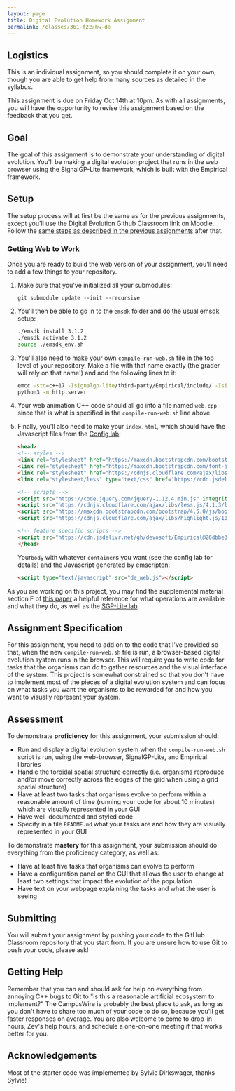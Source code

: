 ```yaml
---
layout: page
title: Digital Evolution Homework Assignment
permalink: /classes/361-f22/hw-de
---
```


## Logistics
This is an individual assignment, so you should complete it on your own, though you are able to get help from many sources as detailed in the syllabus.

This assignment is due on Friday Oct 14th at 10pm. 
As with all assignments, you will have the opportunity to revise this assignment based on the feedback that you get.

## Goal
The goal of this assignment is to demonstrate your understanding of digital evolution.
You'll be making a digital evolution project that runs in the web browser using the SignalGP-Lite framework, which is built with the Empirical framework.

## Setup
The setup process will at first be the same as for the previous assignments, except you'll use the Digital Evolution Github Classroom link on Moodle. Follow the [same steps as described in the previous assignments](hw-ca) after that.

### Getting Web to Work
Once you are ready to build the web version of your assignment, you'll need to add a few things to your repository.

1. Make sure that you've initialized all your submodules:

    ```
    git submodule update --init --recursive
    ```

2. You'll then be able to go in to the `emsdk` folder and do the usual emsdk setup:

    ```bash
    ./emsdk install 3.1.2
    ./emsdk activate 3.1.2
    source ./emsdk_env.sh
    ```

3. You'll also need to make your own `compile-run-web.sh` file in the top level of your repository. Make a file with that name exactly (the grader will rely on that name!) and add the following lines to it:

    ```bash
    emcc -std=c++17 -Isignalgp-lite/third-party/Empirical/include/ -Isignalgp-lite/include/ -Os --js-library signalgp-lite/third-party/Empirical/include/emp/web/library_emp.js -s EXPORTED_FUNCTIONS="['_main', '_empCppCallback', '_empDoCppCallback']" -s "EXTRA_EXPORTED_RUNTIME_METHODS=['ccall', 'cwrap']" -s NO_EXIT_RUNTIME=1 web.cpp -o de_web.js
    python3 -m http.server
    ```

4. Your web animation C++ code should all go into a file named `web.cpp` since that is what is specified in the `compile-run-web.sh` line above.

5. Finally, you'll also need to make your `index.html`, which should have the Javascript files from the [Config lab](https://anyaevostinar.github.io/classes/361-f22/emp_config_lab):

    ```html
    <head>
    <!-- styles -->
    <link rel="stylesheet" href="https://maxcdn.bootstrapcdn.com/bootstrap/4.5.0/css/bootstrap.min.css" integrity="sha384-9aIt2nRpC12Uk9gS9baDl411NQApFmC26EwAOH8WgZl5MYYxFfc+NcPb1dKGj7Sk" crossorigin="anonymous">
    <link rel="stylesheet" href="https://maxcdn.bootstrapcdn.com/font-awesome/4.7.0/css/font-awesome.min.css" integrity="sha384-wvfXpqpZZVQGK6TAh5PVlGOfQNHSoD2xbE+QkPxCAFlNEevoEH3Sl0sibVcOQVnN" crossorigin="anonymous">
    <link rel="stylesheet" href="https://cdnjs.cloudflare.com/ajax/libs/highlight.js/10.0.0/styles/default.min.css" integrity="sha384-s4RLYRjGGbVqKOyMGGwfxUTMOO6D7r2eom7hWZQ6BjK2Df4ZyfzLXEkonSm0KLIQ" crossorigin="anonymous">
    <link rel="stylesheet/less" type="text/css" href="https://cdn.jsdelivr.net/gh/devosoft/Empirical@26dbbe3/include/emp/prefab/DefaultPrefabStyles.less" integrity="sha384-sq4+UmPTB19bGYpxuyAuWqL98Vu3/sP0K189i4Q9YjtoT75W6Y8SSaAE1hfsMfVq" crossorigin="anonymous">

    <!-- scripts -->
    <script src="https://code.jquery.com/jquery-1.12.4.min.js" integrity="sha256-ZosEbRLbNQzLpnKIkEdrPv7lOy9C27hHQ+Xp8a4MxAQ=" crossorigin="anonymous"></script>
    <script src="https://cdnjs.cloudflare.com/ajax/libs/less.js/4.1.3/less.min.js" integrity="sha512-6gUGqd/zBCrEKbJqPI7iINc61jlOfH5A+SluY15IkNO1o4qP1DEYjQBewTB4l0U4ihXZdupg8Mb77VxqE+37dg==" crossorigin="anonymous" referrerpolicy="no-referrer"></script>
    <script src="https://maxcdn.bootstrapcdn.com/bootstrap/4.5.0/js/bootstrap.min.js" integrity="sha384-OgVRvuATP1z7JjHLkuOU7Xw704+h835Lr+6QL9UvYjZE3Ipu6Tp75j7Bh/kR0JKI" crossorigin="anonymous"></script>
    <script src="https://cdnjs.cloudflare.com/ajax/libs/highlight.js/10.0.0/highlight.min.js" integrity="sha384-lSDOH2m65GTr3YMjQmtQouX6jV/Xb6y1HNztdW5HsGrpSXTLt6CL/BesSu+6M0ow" crossorigin="anonymous"></script>

    <!-- feature specific scripts -->
    <script src="https://cdn.jsdelivr.net/gh/devosoft/Empirical@26dbbe3/include/emp/prefab/HighlightJS.js" integrity="sha384-Zfh3BfaS9t0VPODZ8NapeEOmrLkeT64Q28jbnxFLJ6ebS23iYWGoydQTNkp1qLUl" crossorigin="anonymous"></script>
    </head>
    ```

    Your`body` with whatever `container`s you want (see the config lab for details) and the Javascript generated by emscripten:

    ```html
    <script type="text/javascript" src="de_web.js"></script>
    ```


As you are working on this project, you may find the supplemental material section F of [this paper](https://mmore500.com/pubs/moreno2021case) a helpful reference for what operations are available and what they do, as well as the [SGP-Lite lab](sgplite_lab).

## Assignment Specification
For this assignment, you need to add on to the code that I've provided so that, when the new `compile-run-web.sh` file is run, a browser-based digital evolution system runs in the browser.
This will require you to write code for tasks that the organisms can do to gather resources and the visual interface of the system.
This project is somewhat constrained so that you don't have to implement most of the pieces of a digital evolution system and can focus on what tasks you want the organisms to be rewarded for and how you want to visually represent your system.

## Assessment
To demonstrate **proficiency** for this assignment, your submission should:

* Run and display a digital evolution system when the `compile-run-web.sh` script is run, using the web-browser, SignalGP-Lite, and Empirical libraries
* Handle the toroidal spatial structure correctly (i.e. organisms reproduce and/or move correctly across the edges of the grid when using a grid spatial structure)
* Have at least two tasks that organisms evolve to perform within a reasonable amount of time (running your code for about 10 minutes) which are visually represented in your GUI
* Have well-documented and styled code
* Specify in a file `README.md` what your tasks are and how they are visually represented in your GUI

To demonstrate **mastery** for this assignment, your submission should do everything from the proficiency category, as well as:
* Have at least five tasks that organisms can evolve to perform
* Have a configuration panel on the GUI that allows the user to change at least two settings that impact the evolution of the population
* Have text on your webpage explaining the tasks and what the user is seeing

## Submitting
You will submit your assignment by pushing your code to the GitHub Classroom repository that you start from.
If you are unsure how to use Git to push your code, please ask!

## Getting Help
Remember that you can and should ask for help on everything from annoying C++ bugs to Git to "is this a reasonable artificial ecosystem to implement?"
The CampusWire is probably the best place to ask, as long as you don't have to share too much of your code to do so, because you'll get faster responses on average.
You are also welcome to come to drop-in hours, Zev's help hours, and schedule a one-on-one meeting if that works better for you.

## Acknowledgements
Most of the starter code was implemented by Sylvie Dirkswager, thanks Sylvie!